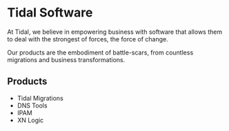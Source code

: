 # Tidal Software

At Tidal, we believe in empowering business with software that allows
them to deal with the strongest of forces, the force of change.

Our products are the embodiment of battle-scars, from countless
migrations and business transformations.

## Products

* Tidal Migrations
* DNS Tools
* IPAM 
* XN Logic


